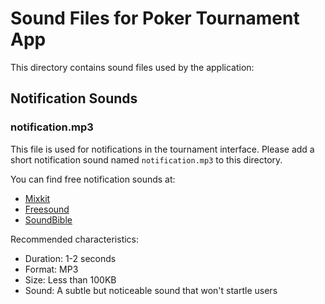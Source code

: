 # Sound Files for Poker Tournament App

This directory contains sound files used by the application:

## Notification Sounds

### notification.mp3

This file is used for notifications in the tournament interface. Please add a short notification sound named `notification.mp3` to this directory.

You can find free notification sounds at:
- [Mixkit](https://mixkit.co/free-sound-effects/notification/)
- [Freesound](https://freesound.org/search/?q=notification)
- [SoundBible](https://soundbible.com/tags-notification.html)

Recommended characteristics:
- Duration: 1-2 seconds
- Format: MP3
- Size: Less than 100KB
- Sound: A subtle but noticeable sound that won't startle users 